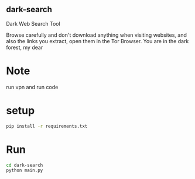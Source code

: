 ## dark-search
Dark Web Search Tool

Browse carefully and don't download anything when visiting websites, and also the links you extract, open them in the Tor Browser.
You are in the dark forest, my dear
# Note
run vpn and run code


# setup
```bash
pip install -r requirements.txt
```
# Run
```bash
cd dark-search
python main.py
```



